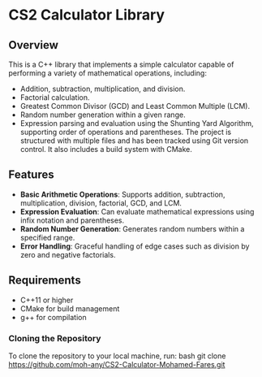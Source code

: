 # CS2 Calculator Library

## Overview
This is a C++ library that implements a simple calculator capable of performing a variety of mathematical operations, including:
- Addition, subtraction, multiplication, and division.
- Factorial calculation.
- Greatest Common Divisor (GCD) and Least Common Multiple (LCM).
- Random number generation within a given range.
- Expression parsing and evaluation using the Shunting Yard Algorithm, supporting order of operations and parentheses.
The project is structured with multiple files and has been tracked using Git version control. It also includes a build system with CMake.
## Features
- **Basic Arithmetic Operations**: Supports addition, subtraction, multiplication, division, factorial, GCD, and LCM.
- **Expression Evaluation**: Can evaluate mathematical expressions using infix notation and parentheses.
- **Random Number Generation**: Generates random numbers within a specified range.
- **Error Handling**: Graceful handling of edge cases such as division by zero and negative factorials.
## Requirements
- C++11 or higher
- CMake for build management
- g++ for compilation
### Cloning the Repository
To clone the repository to your local machine, run:
bash
git clone https://github.com/moh-any/CS2-Calculator-Mohamed-Fares.git